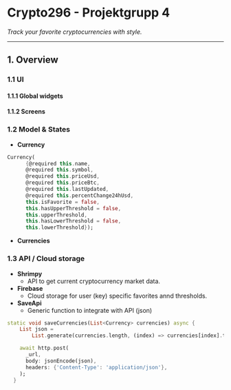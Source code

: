 # Crypto296 - Projektgrupp 4

_Track your favorite cryptocurrencies with style._

---

## 1. Overview

### 1.1 UI

#### 1.1.1 Global widgets

#### 1.1.2 Screens

### 1.2 Model & States

* **Currency**

```dart
Currency(
      {@required this.name,
      @required this.symbol,
      @required this.priceUsd,
      @required this.priceBtc,
      @required this.lastUpdated,
      @required this.percentChange24hUsd,
      this.isFavorite = false,
      this.hasUpperThreshold = false,
      this.upperThreshold,
      this.hasLowerThreshold = false,
      this.lowerThreshold});
```

* **Currencies**

### 1.3 API / Cloud storage

* **Shrimpy**
  * API to get current cryptocurrency market data.
* **Firebase**
  * Cloud storage for user (key) specific favorites annd thresholds.
* **SaveApi**
  * Generic function to integrate with API (json)

```dart
static void saveCurrencies(List<Currency> currencies) async {
    List json =
        List.generate(currencies.length, (index) => currencies[index].toJson());

    await http.post(
      _url,
      body: jsonEncode(json),
      headers: {'Content-Type': 'application/json'},
    );
  }
```
